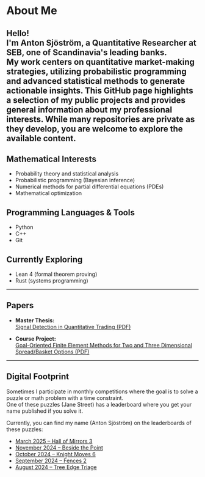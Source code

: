 # About Me

Hello!  
I'm Anton Sjöström, a Quantitative Researcher at SEB, one of Scandinavia's leading banks.  
My work centers on quantitative market-making strategies, utilizing probabilistic programming and advanced statistical methods to generate actionable insights. This GitHub page highlights a selection of my public projects and provides general information about my professional interests. While many repositories are private as they develop, you are welcome to explore the available content.
---

## Mathematical Interests

- Probability theory and statistical analysis
- Probabilistic programming (Bayesian inference)
- Numerical methods for partial differential equations (PDEs)
- Mathematical optimization

## Programming Languages & Tools

- Python
- C++
- Git

## Currently Exploring

- Lean 4 (formal theorem proving)
- Rust (systems programming)

---

## Papers

- **Master Thesis:**  
  [Signal Detection in Quantitative Trading (PDF)](./SignalDetection_MasterThesis.pdf)

- **Course Project:**  
  [Goal-Oriented Finite Element Methods for Two and Three Dimensional Spread/Basket Options (PDF)](./GoalOriented_FEM_Project.pdf)

---

## Digital Footprint

Sometimes I participate in monthly competitions where the goal is to solve a puzzle or math problem with a time constraint.  
One of these puzzles (Jane Street) has a leaderboard where you get your name published if you solve it.

Currently, you can find my name (Anton Sjöström) on the leaderboards of these puzzles:

- [March 2025 – Hall of Mirrors 3](https://www.janestreet.com/puzzles/hall-of-mirrors-3-solution/)
- [November 2024 – Beside the Point](https://www.janestreet.com/puzzles/beside-the-point-solution/)
- [October 2024 – Knight Moves 6](https://www.janestreet.com/puzzles/knight-moves-6-solution/)
- [September 2024 – Fences 2](https://www.janestreet.com/puzzles/fences-2-solution/)
- [August 2024 – Tree Edge Triage](https://www.janestreet.com/puzzles/tree-edge-triage-solution/)
